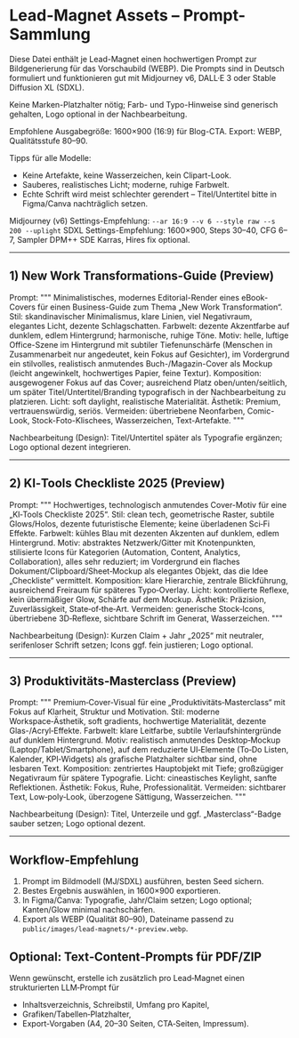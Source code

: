 # Lead-Magnet Assets – Prompt-Sammlung

Diese Datei enthält je Lead-Magnet einen hochwertigen Prompt zur Bildgenerierung für das Vorschaubild (WEBP).
Die Prompts sind in Deutsch formuliert und funktionieren gut mit Midjourney v6, DALL·E 3 oder Stable Diffusion XL (SDXL).

Keine Marken-Platzhalter nötig; Farb- und Typo-Hinweise sind generisch gehalten, Logo optional in der Nachbearbeitung.

Empfohlene Ausgabegröße: 1600×900 (16:9) für Blog-CTA. Export: WEBP, Qualitätsstufe 80–90.

Tipps für alle Modelle:
- Keine Artefakte, keine Wasserzeichen, kein Clipart-Look.
- Sauberes, realistisches Licht; moderne, ruhige Farbwelt. 
- Echte Schrift wird meist schlechter gerendert – Titel/Untertitel bitte in Figma/Canva nachträglich setzen.

Midjourney (v6) Settings-Empfehlung: `--ar 16:9 --v 6 --style raw --s 200 --uplight`
SDXL Settings-Empfehlung: 1600×900, Steps 30–40, CFG 6–7, Sampler DPM++ SDE Karras, Hires fix optional.

---

## 1) New Work Transformations-Guide (Preview)

Prompt:
"""
Minimalistisches, modernes Editorial-Render eines eBook-Covers für einen Business-Guide zum Thema „New Work Transformation“. 
Stil: skandinavischer Minimalismus, klare Linien, viel Negativraum, elegantes Licht, dezente Schlagschatten. 
Farbwelt: dezente Akzentfarbe auf dunklem, edlem Hintergrund; harmonische, ruhige Töne. 
Motiv: helle, luftige Office-Szene im Hintergrund mit subtiler Tiefenunschärfe (Menschen in Zusammenarbeit nur angedeutet, kein Fokus auf Gesichter), im Vordergrund ein stilvolles, realistisch anmutendes Buch-/Magazin-Cover als Mockup (leicht angewinkelt, hochwertiges Papier, feine Textur). 
Komposition: ausgewogener Fokus auf das Cover; ausreichend Platz oben/unten/seitlich, um später Titel/Untertitel/Branding typografisch in der Nachbearbeitung zu platzieren. 
Licht: soft daylight, realistische Materialität. 
Ästhetik: Premium, vertrauenswürdig, seriös.
Vermeiden: übertriebene Neonfarben, Comic-Look, Stock-Foto-Klischees, Wasserzeichen, Text-Artefakte. 
"""

Nachbearbeitung (Design): Titel/Untertitel später als Typografie ergänzen; Logo optional dezent integrieren.

---

## 2) KI‑Tools Checkliste 2025 (Preview)

Prompt:
"""
Hochwertiges, technologisch anmutendes Cover-Motiv für eine „KI‑Tools Checkliste 2025“. 
Stil: clean tech, geometrische Raster, subtile Glows/Holos, dezente futuristische Elemente; keine überladenen Sci‑Fi Effekte. 
Farbwelt: kühles Blau mit dezenten Akzenten auf dunklem, edlem Hintergrund. 
Motiv: abstraktes Netzwerk/Gitter mit Knotenpunkten, stilisierte Icons für Kategorien (Automation, Content, Analytics, Collaboration), alles sehr reduziert; im Vordergrund ein flaches Dokument/Clipboard/Sheet‑Mockup als elegantes Objekt, das die Idee „Checkliste“ vermittelt. 
Komposition: klare Hierarchie, zentrale Blickführung, ausreichend Freiraum für späteres Typo‑Overlay.
Licht: kontrollierte Reflexe, kein übermäßiger Glow, Schärfe auf dem Mockup.
Ästhetik: Präzision, Zuverlässigkeit, State‑of‑the‑Art.
Vermeiden: generische Stock‑Icons, übertriebene 3D‑Reflexe, sichtbare Schrift im Generat, Wasserzeichen.
"""

Nachbearbeitung (Design): Kurzen Claim + Jahr „2025“ mit neutraler, serifenloser Schrift setzen; Icons ggf. fein justieren; Logo optional.

---

## 3) Produktivitäts‑Masterclass (Preview)

Prompt:
"""
Premium‑Cover‑Visual für eine „Produktivitäts‑Masterclass“ mit Fokus auf Klarheit, Struktur und Motivation. 
Stil: moderne Workspace‑Ästhetik, soft gradients, hochwertige Materialität, dezente Glas-/Acryl‑Effekte. 
Farbwelt: klare Leitfarbe, subtile Verlaufshintergründe auf dunklem Hintergrund. 
Motiv: realistisch anmutendes Desktop‑Mockup (Laptop/Tablet/Smartphone), auf dem reduzierte UI‑Elemente (To‑Do Listen, Kalender, KPI‑Widgets) als grafische Platzhalter sichtbar sind, ohne lesbaren Text. 
Komposition: zentriertes Hauptobjekt mit Tiefe; großzügiger Negativraum für spätere Typografie.
Licht: cineastisches Keylight, sanfte Reflektionen.
Ästhetik: Fokus, Ruhe, Professionalität.
Vermeiden: sichtbarer Text, Low‑poly‑Look, überzogene Sättigung, Wasserzeichen.
"""

Nachbearbeitung (Design): Titel, Unterzeile und ggf. „Masterclass“-Badge sauber setzen; Logo optional dezent.

---

## Workflow‑Empfehlung
1. Prompt im Bildmodell (MJ/SDXL) ausführen, besten Seed sichern.
2. Bestes Ergebnis auswählen, in 1600×900 exportieren.
3. In Figma/Canva: Typografie, Jahr/Claim setzen; Logo optional; Kanten/Glow minimal nachschärfen.
4. Export als WEBP (Qualität 80–90), Dateiname passend zu `public/images/lead-magnets/*-preview.webp`.

## Optional: Text‑Content‑Prompts für PDF/ZIP
Wenn gewünscht, erstelle ich zusätzlich pro Lead‑Magnet einen strukturierten LLM‑Prompt für
- Inhaltsverzeichnis, Schreibstil, Umfang pro Kapitel,
- Grafiken/Tabellen‑Platzhalter,
- Export‑Vorgaben (A4, 20–30 Seiten, CTA‑Seiten, Impressum).
